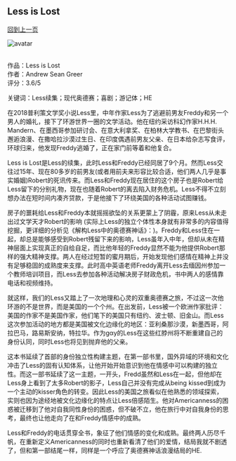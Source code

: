 ## Less is Lost
[回到上一页](https://boheme13.github.io/books/)  &nbsp;&nbsp;

![avatar](https://www.dymocks.com.au/getmedia/84387d22-d44a-464f-9c87-8a53f5fcf4ec/AndrewSeanGreer_BlogThumb.jpg.aspx?width=1208&height=630&ext=.jpg)
<br>
<br>

作品：Less is Lost<br>
作者：Andrew Sean Greer<br>
评分：3.6/5<br>

关键词：Less续集；现代奥德赛；喜剧；游记体；HE

在2018普利策文学奖小说Less里，中年作家Less为了逃避前男友Freddy和另一个男人的婚礼，接下了环游世界一圈的文学活动。他在纽约采访科幻作家H.H.H. Mandern、在墨西哥参加研讨会、在意大利拿奖、在柏林大学教书、在巴黎街头邂逅浪漫、在撒哈拉沙漠过生日、在印度偶遇前男友父亲、在日本给杂志写食评，环球归来，他发现Freddy逃婚了，正在家门前等着和他复合。

Less is Lost是Less的续集，此时Less和Freddy已经同居了9个月。然而Less交往过15年、现在80多岁的前男友(或者用前夫来形容比较合适，他们两人几乎是事实婚姻)Robert的死讯传来。而Less和Freddy现在居住的这个房子也是Robert给Less留下的分别礼物，现在也随着Robert的离去陷入财务危机。Less不得不立刻想办法在短时间内凑齐贷款，于是他接下了环绕美国的各种活动试图赚钱。

房子的噩耗给Less和Freddy本就摇摇欲坠的关系更蒙上了阴霾，原来Less从未走出过文学天才Robert的影响 (实际上Less的独立个体性本身就有非常多的内容值得挖掘，更详细的分析见《解构Less中的奥德赛神话》：)。Freddy和Less住在一起，却总是能够感受到Robert残留下来的影响，Less虽年入中年，但却从未在精神层面上实现真正的自给自足，而比他年轻的Freddy显然不能为他提供Robert那样的强大精神支撑。两人在经过短暂的蜜月期后，开始发现他们感情在精神上并没有足够稳固的成熟度来支撑。此时高中英语老师Freddy离开Less去缅因州参加一个教师培训项目，而Less去参加各种活动解决房子财政危机，书中两人的感情靠电话和视频维持。

就这样，我们的Less又踏上了一次地理和心灵的双重奥德赛之旅，不过这一次他环游的不是世界，而是美国的一个个州。在出发前，Less被一个欧洲作家批评：美国的作家不是美国作家，他们笔下的美国只有纽约、波士顿、旧金山。而Less这次参加活动的地方都是美国被文化边缘化的地区：亚利桑那沙漠，新墨西哥，阿拉巴马，路易斯安纳，特拉华。作为gαy的Less在这些红脖州将不断重建自己的身份认同，同时Less也将见到抛弃他的父亲。

这本书延续了首部的身份独立性构建主题，在第一部书里，国外异域的环境和文化冲击了Less的固有认知体系，让他开始开始意识到他在情感中可以构建的独立性。而这一部书延续了这一主题，一开头，Fredd虽然和Less在一起，但他却在Less身上看到了太多Robert的影子，Less自己并没有完成从being kissed到成为一个主动的kisser角色的转变。因此Less的美国之旅看似在他熟悉的领域探索，实则也因为途经地被文化边缘化的特点让Less倍感陌生。他对Americanness的困惑被迁移到了他对自我同性身份的困惑，但不破不立，他在旅行中对自我身份的思考，最终也让他走向了在和Freddy情感中的成熟。

Less和Freddy的电话贯穿全书，象征了他们情感的变化和成熟。最终两人历尽千帆，在重新定义Americanness的同时也重新看清了他们的爱情，结局我就不剧透了，但和第一部结尾一样，同样是一个呼应了奥德赛神话浪漫结局的HE. 